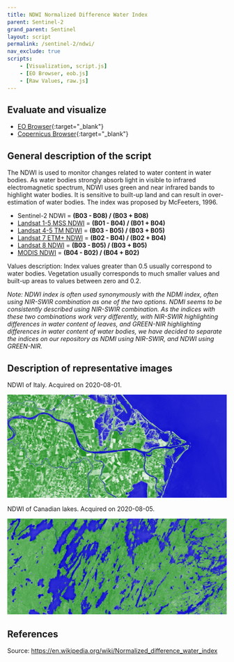 ```yaml
---
title: NDWI Normalized Difference Water Index
parent: Sentinel-2
grand_parent: Sentinel
layout: script
permalink: /sentinel-2/ndwi/
nav_exclude: true
scripts:
    - [Visualization, script.js]
    - [EO Browser, eob.js]
    - [Raw Values, raw.js]
---
```


## Evaluate and visualize 
 - [EO Browser](https://sentinelshare.page.link/u9bq){:target="_blank"}
 - [Copernicus Browser](https://link.dataspace.copernicus.eu/go5){:target="_blank"}

## General description of the script

The NDWI is used to monitor changes related to water content in water bodies. As water bodies strongly absorb light in visible to infrared electromagnetic spectrum,  NDWI uses green and near infrared bands to highlight water bodies. It is sensitive to built-up land and can result in over-estimation of water bodies. The index was proposed by McFeeters, 1996.

- Sentinel-2 NDWI = **(B03 - B08) / (B03 + B08)**
- [Landsat 1-5 MSS NDWI](https://custom-scripts.sentinel-hub.com/landsat-1-5-mss/ndwi/) = **(B01 - B04) / (B01 + B04)**
- [Landsat 4-5 TM NDWI](https://custom-scripts.sentinel-hub.com/landsat-4-5-tm/ndwi/) = **(B03 - B05) / (B03 + B05)**
- [Landsat 7 ETM+ NDWI](https://custom-scripts.sentinel-hub.com/landsat-7-etm/ndwi/) = **(B02 - B04) / (B02 + B04)**
- [Landsat 8 NDWI](https://custom-scripts.sentinel-hub.com/landsat-8/ndwi/) = **(B03 - B05) / (B03 + B05)**
- [MODIS NDWI](https://custom-scripts.sentinel-hub.com/modis/ndwi/) = **(B04 - B02) / (B04 + B02)**

Values description: Index values greater than 0.5 usually correspond to water bodies. Vegetation usually corresponds to much smaller values and built-up areas to values between zero and 0.2.

_Note: NDWI index is often used synonymously with the NDMI index, often using NIR-SWIR combination as one of the two options. NDMI seems to be consistently described using NIR-SWIR combination. As the indices with these two combinations work very differently, with NIR-SWIR highlighting differences in water content of leaves, and GREEN-NIR highlighting differences in water content of water bodies, we have decided to separate the indices on our repository as NDMI using NIR-SWIR, and NDWI using GREEN-NIR._

## Description of representative images

NDWI of Italy. Acquired on 2020-08-01.

![NDWI of Italy](fig/fig1.jpg)

NDWI of Canadian lakes. Acquired on 2020-08-05.

![NDWI of Canada](fig/fig2.jpg)

## References
Source: https://en.wikipedia.org/wiki/Normalized_difference_water_index
